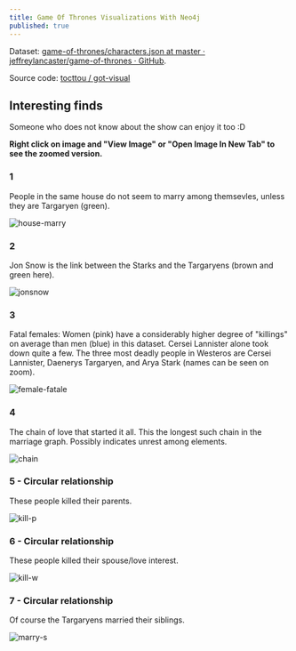 ```yaml
---
title: Game Of Thrones Visualizations With Neo4j
published: true
---
```


Dataset: [game-of-thrones/characters.json at master · jeffreylancaster/game-of-thrones · GitHub](https://github.com/jeffreylancaster/game-of-thrones/blob/master/data/characters.json).

Source code: [tocttou / got-visual](https://github.com/tocttou/got-visual)

## Interesting finds

Someone who does not know about the show can enjoy it too :D

**Right click on image and "View Image" or "Open Image In New Tab" to see the zoomed version.**

### 1

People in the same house do not seem to marry among themsevles, unless they are Targaryen (green).

![house-marry](https://i.imgur.com/O8lCM3J.png)

### 2

Jon Snow is the link between the Starks and the Targaryens (brown and green here).

![jonsnow](https://i.imgur.com/liyFpsJ.png)

### 3

Fatal females: Women (pink) have a considerably higher degree of "killings" on average than men (blue) in this dataset. Cersei Lannister alone took down quite a few. The three most deadly people in Westeros are Cersei Lannister, Daenerys Targaryen, and Arya Stark (names can be seen on zoom).

![female-fatale](https://i.imgur.com/sdWbFYE.png)

### 4

The chain of love that started it all. This the longest such chain in the marriage graph. Possibly indicates unrest among elements.

![chain](https://i.imgur.com/GdBumxm.png)

### 5 - Circular relationship

These people killed their parents.

![kill-p](https://i.imgur.com/UjUBkNC.png)

### 6 - Circular relationship

These people killed their spouse/love interest.

![kill-w](https://i.imgur.com/K0lUSdj.png)

### 7 - Circular relationship

Of course the Targaryens married their siblings.

![marry-s](https://i.imgur.com/DvKtpjW.png)
